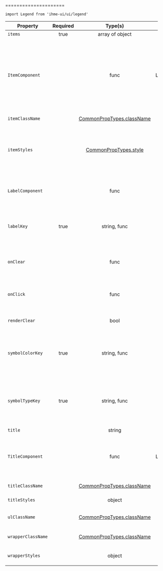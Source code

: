 <Legend \/>
=====================

`import Legend from 'ihme-ui/ui/legend'`


Property | Required | Type(s) | Defaults | Description
        --- | :---: | :---: | :---: | ---
`items` | true | array of object | [] | legend items
`ItemComponent` |  | func | LegendItem | component (must be passable to React.createElement) to render for each item;<br />passed props `item`, `itemClassName`, `itemStyles`, `labelKey`, `LabelComponent`, `onClear`, `onClick`, `renderClear`, `symbolColorKey`, `symbolTypeKey`<br />defaults to [LegendItem](https://github.com/ihmeuw/ihme-ui/blob/master/src/ui/legend/src/legend-item.jsx)
`itemClassName` |  | [CommonPropTypes.className](https://github.com/ihmeuw/ihme-ui/blob/master/src/utils/props.js#L11) |  | classname applied to `ItemComponent`
`itemStyles` |  | [CommonPropTypes.style](https://github.com/ihmeuw/ihme-ui/blob/master/src/utils/props.js#L16) |  | inline styles applied to `ItemComponent`<br />if passed an object, will be applied directly inline to the `<li>`<br />if passed a function, will be called with the current item obj
`LabelComponent` |  | func |  | custom component to render for each label, passed current item;<br />must be passable to React.createElement
`labelKey` | true | string, func |  | path to label in item objects (e.g., 'name', 'properties.label')<br />or a function to resolve the label (signature: function (item) {...})
`onClear` |  | func |  | callback when 'clear' icon is clicked; signature: function(SyntheticEvent, item) {}
`onClick` |  | func |  | callback when legend item is clicked; signature: function(SyntheticEvent, item) {}
`renderClear` |  | bool |  | whether to render a 'clear' icon ('x') inline with each legend item
`symbolColorKey` | true | string, func |  | path to symbol color in item objects (e.g., 'color', 'properties.color')<br />or a function to resolve the color (signature: function (item) {...})
`symbolTypeKey` | true | string, func |  | path to symbol type in item objects (e.g., 'type', 'properties.type') or a function to resolve the type (signature: function (item) {...});<br />must be one of [supported symbol types](https://github.com/ihmeuw/ihme-ui/blob/master/src/utils/symbol.js#L23)
`title` |  | string |  | title for the legend
`TitleComponent` |  | func | LegendTitle | component (must be passable to React.createElement) to render for the title;<br />passed props `title`, `className`, `style`<br />defaults to [LegendTitle](https://github.com/ihmeuw/ihme-ui/blob/master/src/ui/legend/src/legend-title.jsx)
`titleClassName` |  | [CommonPropTypes.className](https://github.com/ihmeuw/ihme-ui/blob/master/src/utils/props.js#L11) |  | className applied to title component
`titleStyles` |  | object |  | inline styles applied to title component
`ulClassName` |  | [CommonPropTypes.className](https://github.com/ihmeuw/ihme-ui/blob/master/src/utils/props.js#L11) |  | className applied to `<ul>`, which wraps legend items
`wrapperClassName` |  | [CommonPropTypes.className](https://github.com/ihmeuw/ihme-ui/blob/master/src/utils/props.js#L11) |  | className applied to outermost, wrapping `<div>`
`wrapperStyles` |  | object |  | inline styles applied to outermost, wrapper `<div>`
